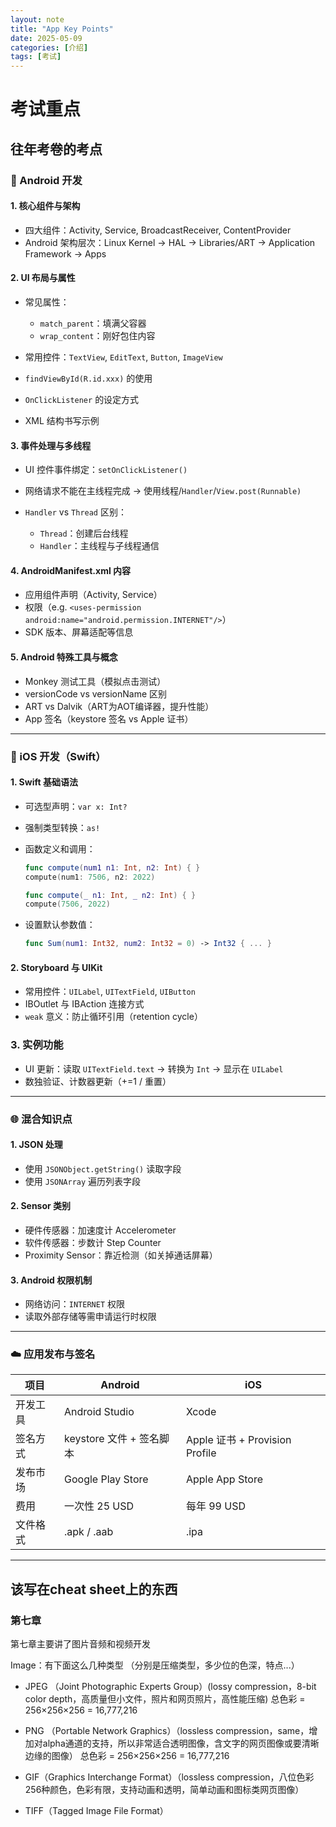 ```yaml
---
layout: note
title: "App Key Points"
date: 2025-05-09
categories: [介绍]
tags: [考试]
---
```


# 考试重点

## 往年考卷的考点

### 📱 Android 开发

#### 1. 核心组件与架构

* 四大组件：Activity, Service, BroadcastReceiver, ContentProvider
* Android 架构层次：Linux Kernel → HAL → Libraries/ART → Application Framework → Apps

#### 2. UI 布局与属性

* 常见属性：

  * `match_parent`：填满父容器
  * `wrap_content`：刚好包住内容
* 常用控件：`TextView`, `EditText`, `Button`, `ImageView`
* `findViewById(R.id.xxx)` 的使用
* `OnClickListener` 的设定方式
* XML 结构书写示例

#### 3. 事件处理与多线程

* UI 控件事件绑定：`setOnClickListener()`
* 网络请求不能在主线程完成 → 使用线程/`Handler`/`View.post(Runnable)`
* `Handler` vs `Thread` 区别：

  * `Thread`：创建后台线程
  * `Handler`：主线程与子线程通信

#### 4. AndroidManifest.xml 内容

* 应用组件声明（Activity, Service）
* 权限（e.g. `<uses-permission android:name="android.permission.INTERNET"/>`）
* SDK 版本、屏幕适配等信息

#### 5. Android 特殊工具与概念

* Monkey 测试工具（模拟点击测试）
* versionCode vs versionName 区别
* ART vs Dalvik（ART为AOT编译器，提升性能）
* App 签名（keystore 签名 vs Apple 证书）

---

### 🍎 iOS 开发（Swift）

#### 1. Swift 基础语法

* 可选型声明：`var x: Int?`

* 强制类型转换：`as!`

* 函数定义和调用：

  ```swift
  func compute(num1 n1: Int, n2: Int) { }
  compute(num1: 7506, n2: 2022)

  func compute(_ n1: Int, _ n2: Int) { }
  compute(7506, 2022)
  ```

* 设置默认参数值：

  ```swift
  func Sum(num1: Int32, num2: Int32 = 0) -> Int32 { ... }
  ```

#### 2. Storyboard 与 UIKit

* 常用控件：`UILabel`, `UITextField`, `UIButton`
* IBOutlet 与 IBAction 连接方式
* `weak` 意义：防止循环引用（retention cycle）

### 3. 实例功能

* UI 更新：读取 `UITextField.text` → 转换为 `Int` → 显示在 `UILabel`
* 数独验证、计数器更新（+=1 / 重置）

---

### 🌐 混合知识点

#### 1. JSON 处理

* 使用 `JSONObject.getString()` 读取字段
* 使用 `JSONArray` 遍历列表字段

#### 2. Sensor 类别

* 硬件传感器：加速度计 Accelerometer
* 软件传感器：步数计 Step Counter
* Proximity Sensor：靠近检测（如关掉通话屏幕）

#### 3. Android 权限机制

* 网络访问：`INTERNET` 权限
* 读取外部存储等需申请运行时权限

---

### ☁️ 应用发布与签名

| 项目   | Android            | iOS                          |
| ---- | ------------------ | ---------------------------- |
| 开发工具 | Android Studio     | Xcode                        |
| 签名方式 | keystore 文件 + 签名脚本 | Apple 证书 + Provision Profile |
| 发布市场 | Google Play Store  | Apple App Store              |
| 费用   | 一次性 25 USD         | 每年 99 USD                    |
| 文件格式 | .apk / .aab        | .ipa                         |

---

## 该写在cheat sheet上的东西

### 第七章

第七章主要讲了图片音频和视频开发

Image：有下面这么几种类型 （分别是压缩类型，多少位的色深，特点...）

- JPEG （Joint Photographic Experts Group）(lossy compression，8-bit color depth，高质量但小文件，照片和网页照片，高性能压缩) 总色彩 = 256×256×256 = 16,777,216

- PNG （Portable Network Graphics）（lossless compression，same，增加对alpha通道的支持，所以非常适合透明图像，含文字的网页图像或要清晰边缘的图像） 总色彩 = 256×256×256 = 16,777,216
- GIF（Graphics Interchange Format）（lossless compression，八位色彩256种颜色，色彩有限，支持动画和透明，简单动画和图标类网页图像）
- TIFF（Tagged Image File Format）
